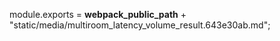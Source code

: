 module.exports = __webpack_public_path__ + "static/media/multiroom_latency_volume_result.643e30ab.md";